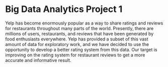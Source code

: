 # Big Data Analytics Project 1

Yelp has become enormously popular as a way to share ratings and reviews for restaurants throughout many parts of the world. Presently, there are millions of users, restaurants, and reviews that have been generated by food enthusiasts everywhere. Yelp has provided a subset of this vast amount of data for exploratory work, and we have decided to use the opportunity to develop a better rating system from this data. Our target is improving on the rating system for restaurant reviews to get a more accurate and informative result. 
